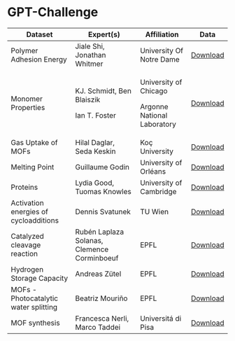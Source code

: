 # GPT-Challenge

| Dataset | Expert(s) | Affiliation | Data |
| -------- | -------- | -------- |-------- |
| Polymer Adhesion Energy | Jiale Shi, Jonathan Whitmer | University Of Notre Dame |[Download](experiments/01_materials/polymers_AdE/DatasetExplore/train_polymers.csv?raw=true)|
| Monomer Properties | <p>KJ. Schmidt,  Ben Blaiszik</p><p>Ian T. Foster</p>| <p>University of Chicago</p><p>Argonne National Laboratory</p> | [Download](experiments/01_materials/monomers/DatasetExplore/train_monomers.csv?raw=true) |
| Gas Uptake of MOFs | Hilal Daglar, Seda Keskin | Koç University | [Download](experiments/01_materials/GasUptake_MOFs/DatasetExplore/Helium.csv?raw=true) |
| Melting Point | Guillaume Godin | University of Orléans | [Download](experiments/01_materials/MeltingPoint/DatasetExplore/train_meltingPoint_noDuplicates.csv?raw=true) |
| Proteins | Lydia Good, Tuomas Knowles | University of Cambridge | [Download](experiments/01_materials/proteins/DatasetExplore/LLPS_all.csv?raw=true) |
| Activation energies of cycloadditions | Dennis Svatunek | TU Wien | [Download](experiments/02_reactions/ActivationEnergy_Click/DatasetExplore/ClickActivationE.csv?raw=true) |
| Catalyzed cleavage reaction  | Rubén Laplaza Solanas, Clemence Corminboeuf | EPFL | [Download](experiments/02_reactions/NiCatalysis/DatasetExplore/NiCatalysis.csv?raw=true) |
| Hydrogen Storage Capacity  | Andreas Zütel | EPFL | [Download](experiments/02_reactions/NiCatalysis/DatasetExplore/NiCatalysis.csv?raw=true) |
| MOFs - Photocatalytic water splitting  | Beatriz Mouriño | EPFL | [Download](experiments/02_reactions/MOFs_photocatalysis/MOFs_photocatalysis.csv?raw=true) |
| MOF synthesis | Francesca Nerli, Marco Taddei | Universitá di Pisa | [Download](experiments/02_reactions/MOF_synthesis/DatasetExplore/MOF_synthesis.csv?raw=true) |

